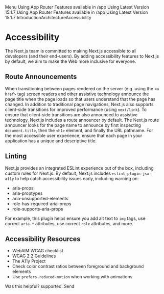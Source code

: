 Menu
Using App Router
Features available in /app
Using Latest Version
15.1.7
Using App Router
Features available in /app
Using Latest Version
15.1.7
IntroductionArchitectureAccessibility
# Accessibility
The Next.js team is committed to making Next.js accessible to all developers (and their end-users). By adding accessibility features to Next.js by default, we aim to make the Web more inclusive for everyone.
## Route Announcements
When transitioning between pages rendered on the server (e.g. using the `<a href>` tag) screen readers and other assistive technology announce the page title when the page loads so that users understand that the page has changed.
In addition to traditional page navigations, Next.js also supports client-side transitions for improved performance (using `next/link`). To ensure that client-side transitions are also announced to assistive technology, Next.js includes a route announcer by default.
The Next.js route announcer looks for the page name to announce by first inspecting `document.title`, then the `<h1>` element, and finally the URL pathname. For the most accessible user experience, ensure that each page in your application has a unique and descriptive title.
## Linting
Next.js provides an integrated ESLint experience out of the box, including custom rules for Next.js. By default, Next.js includes `eslint-plugin-jsx-a11y` to help catch accessibility issues early, including warning on:
  * aria-props
  * aria-proptypes
  * aria-unsupported-elements
  * role-has-required-aria-props
  * role-supports-aria-props


For example, this plugin helps ensure you add alt text to `img` tags, use correct `aria-*` attributes, use correct `role` attributes, and more.
## Accessibility Resources
  * WebAIM WCAG checklist
  * WCAG 2.2 Guidelines
  * The A11y Project
  * Check color contrast ratios between foreground and background elements
  * Use `prefers-reduced-motion` when working with animations


Was this helpful?
supported.
Send
